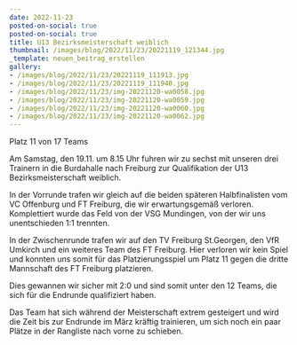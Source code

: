```yaml
---
date: 2022-11-23
posted-on-social: true
posted-on-social: true
title: U13 Bezirksmeisterschaft weiblich
thumbnail: /images/blog/2022/11/23/20221119_121344.jpg
_template: neuen_beitrag_erstellen
gallery:
- /images/blog/2022/11/23/20221119_111913.jpg
- /images/blog/2022/11/23/20221119_111940.jpg
- /images/blog/2022/11/23/img-20221120-wa0058.jpg
- /images/blog/2022/11/23/img-20221120-wa0059.jpg
- /images/blog/2022/11/23/img-20221120-wa0060.jpg
- /images/blog/2022/11/23/img-20221120-wa0062.jpg
---
```


Platz 11 von 17 Teams

Am Samstag, den 19.11. um 8.15 Uhr fuhren wir zu sechst mit unseren drei Trainern in die Burdahalle nach Freiburg zur Qualifikation der U13 Bezirksmeisterschaft weiblich.

In der Vorrunde trafen wir gleich auf die beiden späteren Halbfinalisten vom VC Offenburg und FT Freiburg, die wir erwartungsgemäß verloren. Komplettiert wurde das Feld von der VSG Mundingen, von der wir uns unentschieden 1:1 trennten.

In der Zwischenrunde trafen wir auf den TV Freiburg St.Georgen, den VfR Umkirch und ein weiteres Team des FT Freiburg. Hier verloren wir kein Spiel und konnten uns somit für das Platzierungsspiel um Platz 11 gegen die dritte Mannschaft des FT Freiburg platzieren.

Dies gewannen wir sicher mit 2:0 und sind somit unter den 12 Teams, die sich für die Endrunde qualifiziert haben.

Das Team hat sich während der Meisterschaft extrem gesteigert und wird die Zeit bis zur Endrunde im März kräftig trainieren, um sich noch ein paar Plätze in der Rangliste nach vorne zu schieben.


